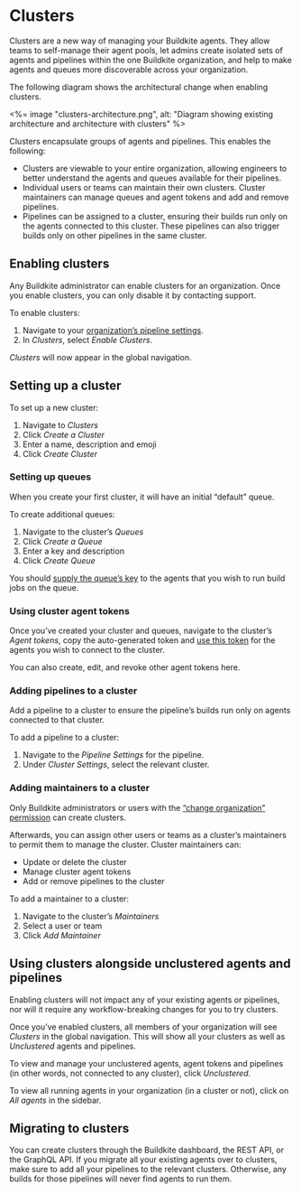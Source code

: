 # Clusters

Clusters are a new way of managing your Buildkite agents. They allow teams to self-manage their agent pools, let admins create isolated sets of agents and pipelines within the one Buildkite organization, and help to make agents and queues more discoverable across your organization.

The following diagram shows the architectural change when enabling clusters.

<%= image "clusters-architecture.png", alt: "Diagram showing existing architecture and architecture with clusters" %>

Clusters encapsulate groups of agents and pipelines. This enables the following:

* Clusters are viewable to your entire organization, allowing engineers to better understand the agents and queues available for their pipelines.
* Individual users or teams can maintain their own clusters. Cluster maintainers can manage queues and agent tokens and add and remove pipelines.
* Pipelines can be assigned to a cluster, ensuring their builds run only on the agents connected to this cluster. These pipelines can also trigger builds only on other pipelines in the same cluster.

## Enabling clusters

Any Buildkite administrator can enable clusters for an organization. Once you enable clusters, you can only disable it by contacting support.

To enable clusters:

1. Navigate to your [organization’s pipeline settings](https://buildkite.com/organizations/~/pipeline-settings).
1. In _Clusters_, select _Enable Clusters_.

_Clusters_ will now appear in the global navigation.

## Setting up a cluster

To set up a new cluster:

1. Navigate to _Clusters_
2. Click _Create a Cluster_
3. Enter a name, description and emoji
4. Click _Create Cluster_

### Setting up queues

When you create your first cluster, it will have an initial “default” queue.

To create additional queues:

1. Navigate to the cluster’s _Queues_
2. Click _Create a Queue_
3. Enter a key and description
4. Click _Create Queue_

You should [supply the queue’s key][agent-queue-key] to the agents that you wish to run build jobs on the queue.

[agent-queue-key]: http://localhost:3000/docs/agent/v3/queues#setting-an-agents-queue

### Using cluster agent tokens

Once you’ve created your cluster and queues, navigate to the cluster’s _Agent tokens_, copy the auto-generated token and [use this token][agent-use-token] for the agents you wish to connect to the cluster.

You can also create, edit, and revoke other agent tokens here.

[agent-use-token]: /docs/agent/v3/tokens#using-and-storing-tokens

### Adding pipelines to a cluster

Add a pipeline to a cluster to ensure the pipeline’s builds run only on agents connected to that cluster.

To add a pipeline to a cluster:

1. Navigate to the _Pipeline Settings_ for the pipeline.
1. Under _Cluster Settings_, select the relevant cluster.

### Adding maintainers to a cluster

Only Buildkite administrators or users with the [“change organization” permission][permissions] can create clusters.

Afterwards, you can assign other users or teams as a cluster’s maintainers to permit them to manage the cluster. Cluster maintainers can:

* Update or delete the cluster
* Manage cluster agent tokens
* Add or remove pipelines to the cluster

To add a maintainer to a cluster:

1. Navigate to the cluster’s _Maintainers_
2. Select a user or team
3. Click _Add Maintainer_

[permissions]: /docs/pipelines/permissions

## Using clusters alongside unclustered agents and pipelines

Enabling clusters will not impact any of your existing agents or pipelines, nor will it require any workflow-breaking changes for you to try clusters.

Once you’ve enabled clusters, all members of your organization will see _Clusters_ in the global navigation. This will show all your clusters as well as _Unclustered_ agents and pipelines.

To view and manage your unclustered agents, agent tokens and pipelines (in other words, not connected to any cluster), click _Unclustered._

To view all running agents in your organization (in a cluster or not), click on _All agents_ in the sidebar.

## Migrating to clusters

You can create clusters through the Buildkite dashboard, the REST API, or the GraphQL API.
If you migrate all your existing agents over to clusters, make sure to add all your pipelines to the relevant clusters. Otherwise, any builds for those pipelines will never find agents to run them.
